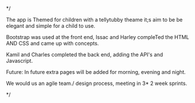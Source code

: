 */ 

The app is Themed for children with a tellytubby theame it;s aim to be be elegant and simple for a child to use.

Bootstrap was used at the front end, Issac and Harley compleTed the HTML AND CSS and came up with concepts. 

Kamil and Charles completed the back end, adding the API's and Javascript. 

Future: In future extra pages will be added for morning, evening and night.

We would us an agile team./ design process, meeting in 3* 2 week sprints.

*/
